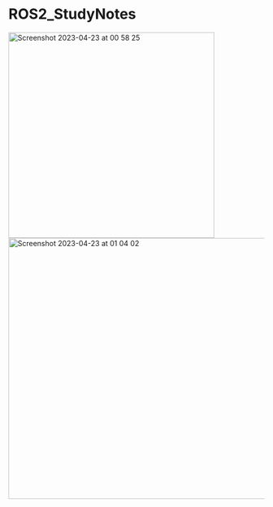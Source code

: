 # ROS2_StudyNotes

<img width="405" alt="Screenshot 2023-04-23 at 00 58 25" src="https://user-images.githubusercontent.com/91216581/233797089-2f56f231-a133-4a0e-9ab2-0fe45925745f.png">

<img width="514" alt="Screenshot 2023-04-23 at 01 04 02" src="https://user-images.githubusercontent.com/91216581/233797289-b6ef57a5-e703-4270-81e9-6c948e262370.png">
